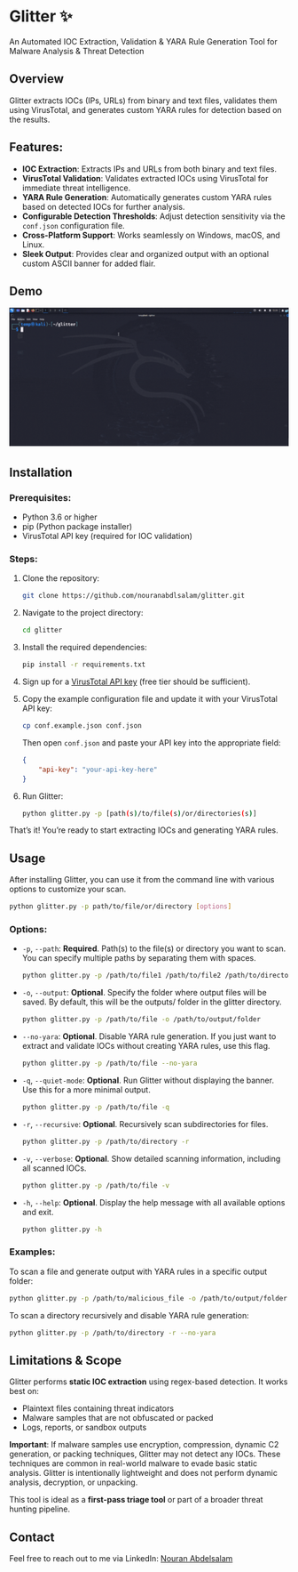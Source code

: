 # Glitter ✨
An Automated IOC Extraction, Validation & YARA Rule Generation Tool for Malware Analysis & Threat Detection

## Overview
Glitter extracts IOCs (IPs, URLs) from binary and text files, validates them using VirusTotal, and generates custom YARA rules for detection based on the results.

## Features:
- **IOC Extraction**: Extracts IPs and URLs from both binary and text files.
- **VirusTotal Validation**: Validates extracted IOCs using VirusTotal for immediate threat intelligence.
- **YARA Rule Generation**: Automatically generates custom YARA rules based on detected IOCs for further analysis.
- **Configurable Detection Thresholds**: Adjust detection sensitivity via the `conf.json` configuration file.
- **Cross-Platform Support**: Works seamlessly on Windows, macOS, and Linux.
- **Sleek Output**: Provides clear and organized output with an optional custom ASCII banner for added flair.

## Demo
![Glitter in Action](assets/demo.gif)

## Installation

### Prerequisites:
- Python 3.6 or higher
- pip (Python package installer)
- VirusTotal API key (required for IOC validation)

### Steps:

1. Clone the repository:
    ```bash
    git clone https://github.com/nouranabdlsalam/glitter.git
    ```

2. Navigate to the project directory:
    ```bash
    cd glitter
    ```

3. Install the required dependencies:
    ```bash
    pip install -r requirements.txt
    ```

4. Sign up for a [VirusTotal API key](https://www.virustotal.com/gui/my-apikey) (free tier should be sufficient).

5. Copy the example configuration file and update it with your VirusTotal API key:
    ```bash
    cp conf.example.json conf.json
    ```
    Then open `conf.json` and paste your API key into the appropriate field:
    ```json
    {
        "api-key": "your-api-key-here"
    }
    ```

6. Run Glitter:
    ```bash
    python glitter.py -p [path(s)/to/file(s)/or/directories(s)]
    ```

That’s it! You’re ready to start extracting IOCs and generating YARA rules.

## **Usage**

After installing Glitter, you can use it from the command line with various options to customize your scan.

```bash
python glitter.py -p path/to/file/or/directory [options]
```

### Options:
- `-p`, `--path`: **Required**. Path(s) to the file(s) or directory you want to scan. You can specify multiple paths by separating them with spaces.
   ```bash
  python glitter.py -p /path/to/file1 /path/to/file2 /path/to/directory
  ```
  
- `-o`, `--output`: **Optional**. Specify the folder where output files will be saved. By default, this will be the outputs/ folder in the glitter directory.
   ```bash
  python glitter.py -p /path/to/file -o /path/to/output/folder
  ```
  
- `--no-yara`: **Optional**. Disable YARA rule generation. If you just want to extract and validate IOCs without creating YARA rules, use this flag.
   ```bash
  python glitter.py -p /path/to/file --no-yara
   ```
  
- `-q`, `--quiet-mode`: **Optional**. Run Glitter without displaying the banner. Use this for a more minimal output.
   ```bash
  python glitter.py -p /path/to/file -q
  ```
  
- `-r`, `--recursive`: **Optional**. Recursively scan subdirectories for files.
   ```bash
  python glitter.py -p /path/to/directory -r
   ```
  
- `-v`, `--verbose`: **Optional**. Show detailed scanning information, including all scanned IOCs.
   ```bash
  python glitter.py -p /path/to/file -v
   ```
  
- `-h`, `--help`: **Optional**. Display the help message with all available options and exit.
   ```bash
   python glitter.py -h
  ```
  
### Examples:
To scan a file and generate output with YARA rules in a specific output folder:
```bash
python glitter.py -p /path/to/malicious_file -o /path/to/output/folder
```

To scan a directory recursively and disable YARA rule generation:
```bash
python glitter.py -p /path/to/directory -r --no-yara
```

## Limitations & Scope
Glitter performs **static IOC extraction** using regex-based detection. It works best on:
- Plaintext files containing threat indicators
- Malware samples that are not obfuscated or packed
- Logs, reports, or sandbox outputs

**Important**: If malware samples use encryption, compression, dynamic C2 generation, or packing techniques, Glitter may not detect any IOCs. These techniques are common in real-world malware to evade basic static analysis. Glitter is intentionally lightweight and does not perform dynamic analysis, decryption, or unpacking.

This tool is ideal as a **first-pass triage tool** or part of a broader threat hunting pipeline.

## **Contact**
Feel free to reach out to me via LinkedIn: [Nouran Abdelsalam](https://www.linkedin.com/in/nouranabdelsalam/)